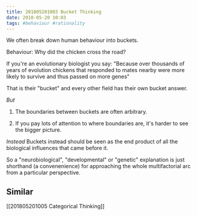 ```yaml
---
title: 201805201003 Bucket Thinking
date: 2018-05-20 10:03
tags: #behaviour #rationality
---
```


We often break down human behaviour into buckets.

Behaviour: Why did the chicken cross the road?

If you're an evolutionary biologist you say:
"Because over thousands of years of evolution chickens that responded to mates nearby were more likely to survive and thus passed on more genes"

That is their "bucket" and every other field has their own bucket answer.

*But*
1. The boundaries between buckets are often arbitrary.

2. If you pay lots of attention to where boundaries are, it's harder to see the bigger picture.

*Instead*
Buckets instead should be seen as the end product of all the biological influences that came before it.

So a "neurobiological", "developmental" or "genetic" explanation is just shorthand (a convenenience) for approaching the whole multifactorial arc from a particular perspective.

## Similar
[[201805201005 Categorical Thinking]]